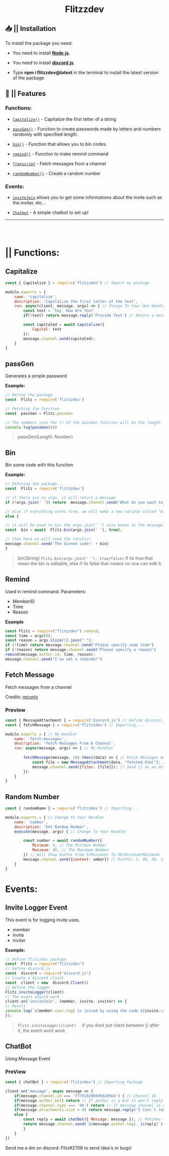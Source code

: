 <div  align="center">
<h1>Flitzzdev</h1>
</div>

## 📥 || Installation

To install the package you need:

- You need to install [**Node.js**](https://nodejs.org/en/download/).

- You need to install [**discord.js**](https://npmjs.com/package/discord.js).

- Type **npm i flitzzdev@latest** in the terminal to install the latest version of the package




## 📜 || Features

### Functions:

-  [`Capitalize()`](https://www.npmjs.com/package/flitzzdev#capitalize) - Capitalize the first letter of a string

-  [`passGen()`](https://www.npmjs.com/package/flitzzdev#passgen) - Function to create passwords made by letters and numbers randomly with specified length.

-  [`bin()`](https://www.npmjs.com/package/flitzzdev#bin) - Function that allows you to bin codes.

-  [`remind()`](https://npmjs.com/package/flitzzdev#remind) - Function to make remind command 

-  [`Transcript`](https://npmjs.com/package/flitzzdev#fetch-message) - Fetch messages from a channel

-  [`randomNumber()`](https://npmjs.com/package/flitzzdev#random-number) - Create a random number

### Events:

- [`inviteJoin`](https://www.npmjs.com/package/flitzzdev#invite-logger-event) allows you to get some informations about the invite such as the inviter, etc...

-  [`Chatbot`](https://npmjs.com/package/flitzzdev#chatbot) - A simple chatbot to set up!

<hr>
<br>
<br>

# || Functions:
## Capitalize
```javascript
const { Capitalize } = require('flitzzdev') // Import my package

module.exports = {
    name: 'capitalize',
    description: 'Capitalize the first letter of the text',
    run: async(client, message, args) => { // Change To Your Own Handler
        const text = `hey, How Are You?`
        if(!text) return message.reply('Provide Text') // Return a message if there is no text

        const capitaled = await Capitalize({
            Capital: text
        });
        message.channel.send(capitaled);
    }
}
```
## passGen

Generates a simple password


**Example:**

```js
// Define the package
const  Flitz = require('flitzzdev')

// Fetching the function
const  passGen = Flitz.passGen

// The numbers into the () of the passGen function will be the length
console.log(passGen(6)) 
```
> passGen(Length: Number)

## Bin

Bin some code with this function

**Example:**

```js
// Defining the package...
const  Flitz = require('flitzzdev')

// if there are no args, it will return a message
if (!args.join(' ')) return  message.channel.send('What do you want to bin?');

// else if everything works fine, we will make a new varible called "bin"
else {

// it will be used to bin the args.join(' ') also known as the message.content
const  bin = await  Flitz.bin(args.join(' '), true);

// then here we will send the results!
message.channel.send('The binned code!' + bin)
}
```
> bin(String)
`Flitz.bin(args.join(' '), true/false)` if its true that mean the bin is editable, else if its false that means no one can edit it.

## Remind
Used in remind command.
Parameters: 
- MemberID
- Time
- Reason
  
**Example**
```js
const Flitz = require("flitzzdev").remind;
const time = args[0];
const reason = args.slice(1).join(" ");
if (!time) return message.channel.send("Please specify some time")
if (!reason) return message.channel.send("Please specify a reason")
remind(message.author.id, time, reason);
message.channel.send("I've set a reminder")
```



## Fetch Message
Fetch messages from a channel

Credits: [reconlx](https://www.npmjs.com/package/reconlx)
### Preview
```javascript
const { MessageAttachment } = require('discord.js') // Define discord.js
const { fetchMessage } = require('flitzzdev') // Importing....

module.exports = { // My Handler
    name: 'fetch-messages',
    description: 'Fetch Messages From A Channel',
    run: async(message, args) => { // My Handler
        
        fetchMessage(message, 10).then((data) => { // Fetch Messages between 0 and 100
            const file = new MessageAttachment(data, "fetched.html"); // Make a new attachment
            message.channel.send({files: [file]}); // Send it as an attachment
        });
    }
}
```
## Random Number
```javascript
const { randomName } = require('flitzzdev') // Importing....

module.exports = { // Change To Your Handler
    name: 'number',
    description: 'Get Random Number',
    execute(message, args) { // Change To Your Handler

        const number = await randomNumber({
            Minimum: 5, // The Minimum Number
            Maximum: 45, // The Maximum Number
        }) // Will Show OutPut From 5(Minimum) To 50(Minimum+Maximum)
        message.channel.send({content: umber}) // OutPut: 5, 49, 50, 17, 29
    }
}
```

# Events:
## Invite Logger Event

This event is for logging invite uses. 

- member
- invite
- inviter

**Example:**

```js
// Define flitzzdev package
const  Flitz = require("flitzzdev")
// Define discord.js
const  discord = require('discord.js')
// Create a discord client
const  client = new  discord.Client()
// Define the logger
Flitz.inviteLogger(client) 
// The event should work
client.on('inviteJoin', (member, invite, inviter) => {
// Result
console.log(`${member.user.tag} is joined by using the code ${invite.code} wich origin is ${inviter.tag}. Times used: ${invite.uses}`)
});
```
> `Flitz.inviteLogger(client) 
` if you dont put client between () after it, the event wont work

## ChatBot
 Using Message Event
### PreView
```js
const { chatBot } = require('flitzzdev') // Importing Package

client.on('message', async message => {
    if(message.channel.id === '777919296595820564') { // Channel ID
    if(message.author.bot) return // If author is a bot it won't reply
    if(message.channel.type === 'dm') return // If message channel is dm it will return
    if(message.attachments.size > 0) return message.reply('I Can\`t read Images') // Images are not allowed
    else {
        const reply = await chatBot({ Message: message }); // Fetches the message of the user
        return message.channel.send(`${message.author.tag}, ${reply}`); // Reply to a user
        }
    }
})
```

Send me a dm on discord: Flitz#2708 to send idea's or bugs!
